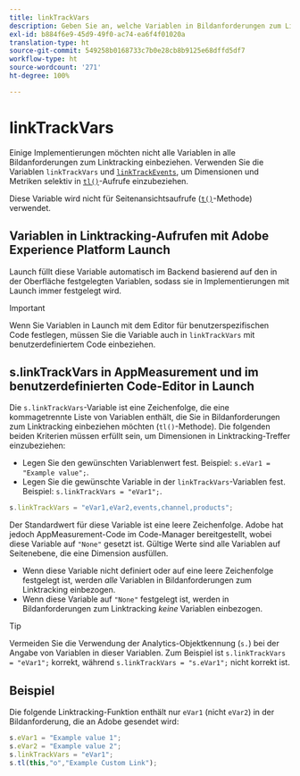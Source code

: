 ```yaml
---
title: linkTrackVars
description: Geben Sie an, welche Variablen in Bildanforderungen zum Linktracking einbezogen werden sollen.
exl-id: b884f6e9-45d9-49f0-ac74-ea6f4f01020a
translation-type: ht
source-git-commit: 549258b0168733c7b0e28cb8b9125e68dffd5df7
workflow-type: ht
source-wordcount: '271'
ht-degree: 100%

---
```


# linkTrackVars

Einige Implementierungen möchten nicht alle Variablen in alle Bildanforderungen zum Linktracking einbeziehen. Verwenden Sie die Variablen `linkTrackVars` und [`linkTrackEvents`](linktrackevents.md), um Dimensionen und Metriken selektiv in [`tl()`](../functions/tl-method.md)-Aufrufe einzubeziehen.

Diese Variable wird nicht für Seitenansichtsaufrufe ([`t()`](../functions/t-method.md)-Methode) verwendet.

## Variablen in Linktracking-Aufrufen mit Adobe Experience Platform Launch

Launch füllt diese Variable automatisch im Backend basierend auf den in der Oberfläche festgelegten Variablen, sodass sie in Implementierungen mit Launch immer festgelegt wird.

>[!IMPORTANT]
>
>Wenn Sie Variablen in Launch mit dem Editor für benutzerspezifischen Code festlegen, müssen Sie die Variable auch in `linkTrackVars` mit benutzerdefiniertem Code einbeziehen.

## s.linkTrackVars in AppMeasurement und im benutzerdefinierten Code-Editor in Launch

Die `s.linkTrackVars`-Variable ist eine Zeichenfolge, die eine kommagetrennte Liste von Variablen enthält, die Sie in Bildanforderungen zum Linktracking einbeziehen möchten (`tl()`-Methode). Die folgenden beiden Kriterien müssen erfüllt sein, um Dimensionen in Linktracking-Treffer einzubeziehen:

* Legen Sie den gewünschten Variablenwert fest. Beispiel: `s.eVar1 = "Example value";`.
* Legen Sie die gewünschte Variable in der `linkTrackVars`-Variablen fest. Beispiel: `s.linkTrackVars = "eVar1";`.

```js
s.linkTrackVars = "eVar1,eVar2,events,channel,products";
```

Der Standardwert für diese Variable ist eine leere Zeichenfolge. Adobe hat jedoch AppMeasurement-Code im Code-Manager bereitgestellt, wobei diese Variable auf `"None"` gesetzt ist. Gültige Werte sind alle Variablen auf Seitenebene, die eine Dimension ausfüllen.

* Wenn diese Variable nicht definiert oder auf eine leere Zeichenfolge festgelegt ist, werden *alle* Variablen in Bildanforderungen zum Linktracking einbezogen.
* Wenn diese Variable auf `"None"` festgelegt ist, werden in Bildanforderungen zum Linktracking *keine* Variablen einbezogen.

>[!TIP]
>
>Vermeiden Sie die Verwendung der Analytics-Objektkennung (`s.`) bei der Angabe von Variablen in dieser Variablen. Zum Beispiel ist `s.linkTrackVars = "eVar1";` korrekt, während `s.linkTrackVars = "s.eVar1";` nicht korrekt ist.

## Beispiel

Die folgende Linktracking-Funktion enthält nur `eVar1` (nicht `eVar2`) in der Bildanforderung, die an Adobe gesendet wird:

```js
s.eVar1 = "Example value 1";
s.eVar2 = "Example value 2";
s.linkTrackVars = "eVar1";
s.tl(this,"o","Example Custom Link");
```
